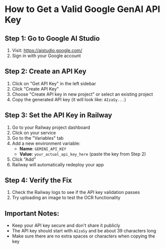 # How to Get a Valid Google GenAI API Key

## Step 1: Go to Google AI Studio
1. Visit: https://aistudio.google.com/
2. Sign in with your Google account

## Step 2: Create an API Key
1. Click on "Get API Key" in the left sidebar
2. Click "Create API Key"
3. Choose "Create API key in new project" or select an existing project
4. Copy the generated API key (it will look like: `AIzaSy...`)

## Step 3: Set the API Key in Railway
1. Go to your Railway project dashboard
2. Click on your service
3. Go to the "Variables" tab
4. Add a new environment variable:
   - **Name**: `GEMINI_API_KEY`
   - **Value**: `your_actual_api_key_here` (paste the key from Step 2)
5. Click "Add"
6. Railway will automatically redeploy your app

## Step 4: Verify the Fix
1. Check the Railway logs to see if the API key validation passes
2. Try uploading an image to test the OCR functionality

## Important Notes:
- Keep your API key secure and don't share it publicly
- The API key should start with `AIzaSy` and be about 39 characters long
- Make sure there are no extra spaces or characters when copying the key

